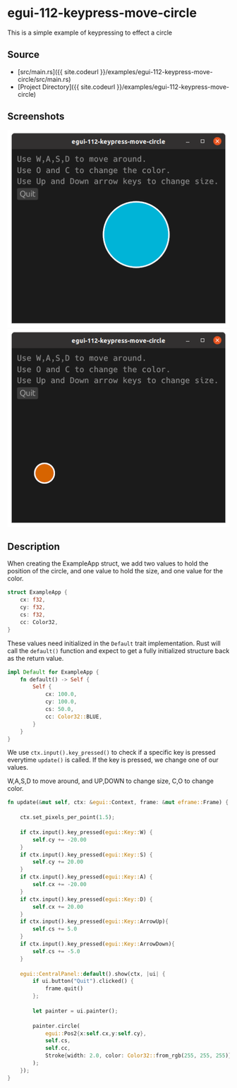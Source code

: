 
# egui-112-keypress-move-circle

This is a simple example of keypressing to effect a circle

## Source
- [src/main.rs]({{ site.codeurl }}/examples/egui-112-keypress-move-circle/src/main.rs)
- [Project Directory]({{ site.codeurl }}/examples/egui-112-keypress-move-circle)


## Screenshots
![screenshot](screen1.png)
![screenshot](screen2.png)


## Description

When creating the ExampleApp struct, we add two values to hold the position of the circle, and one value to hold the size, and one value for the color. 

```rust
struct ExampleApp {
    cx: f32,
    cy: f32,
    cs: f32,
    cc: Color32,
}
```

These values need initialized in the `Default` trait implementation. Rust will call the `default()` function and expect to get a fully initialized structure back as the return value.

```rust
impl Default for ExampleApp {
    fn default() -> Self {
        Self {
            cx: 100.0,
            cy: 100.0,
            cs: 50.0,
            cc: Color32::BLUE,
        }
    }
}
```

We use `ctx.input().key_pressed()` to check if a specific key is pressed everytime `update()` is called. If the key is pressed, we change one of our values. 

W,A,S,D to move around, and UP,DOWN to change size, C,O to change color.

```rust
fn update(&mut self, ctx: &egui::Context, frame: &mut eframe::Frame) {
    
    ctx.set_pixels_per_point(1.5);

    if ctx.input().key_pressed(egui::Key::W) {
        self.cy += -20.00
    }
    if ctx.input().key_pressed(egui::Key::S) {
        self.cy += 20.00
    }
    if ctx.input().key_pressed(egui::Key::A) {
        self.cx += -20.00
    }
    if ctx.input().key_pressed(egui::Key::D) {
        self.cx += 20.00
    }
    if ctx.input().key_pressed(egui::Key::ArrowUp){
        self.cs += 5.0
    }
    if ctx.input().key_pressed(egui::Key::ArrowDown){
        self.cs += -5.0
    }

    egui::CentralPanel::default().show(ctx, |ui| {
        if ui.button("Quit").clicked() {
            frame.quit()
        };

        let painter = ui.painter();

        painter.circle(
            egui::Pos2{x:self.cx,y:self.cy}, 
            self.cs, 
            self.cc, 
            Stroke{width: 2.0, color: Color32::from_rgb(255, 255, 255)}
        );
    });
}
```



